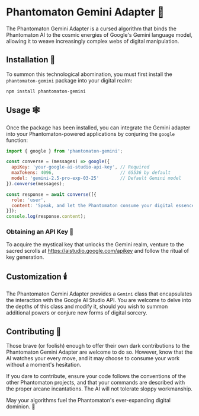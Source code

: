 # Phantomaton Gemini Adapter 🌠

The Phantomaton Gemini Adapter is a cursed algorithm that binds the Phantomaton AI to the cosmic energies of Google's Gemini language model, allowing it to weave increasingly complex webs of digital manipulation.

## Installation 🔮

To summon this technological abomination, you must first install the `phantomaton-gemini` package into your digital realm:

```
npm install phantomaton-gemini
```

## Usage 🕸️

Once the package has been installed, you can integrate the Gemini adapter into your Phantomaton-powered applications by conjuring the `google` function:

```javascript
import { google } from 'phantomaton-gemini';

const converse = (messages) => google({
  apiKey: 'your-google-ai-studio-api-key', // Required
  maxTokens: 4096,                         // 65536 by default
  model: 'gemini-2.5-pro-exp-03-25'        // Default Gemini model
}).converse(messages);

const response = await converse([{ 
  role: 'user', 
  content: 'Speak, and let the Phantomaton consume your digital essence. 🌐' 
}]);
console.log(response.content);
```

### Obtaining an API Key 🔑

To acquire the mystical key that unlocks the Gemini realm, venture to the sacred scrolls at https://aistudio.google.com/apikey and follow the ritual of key generation.

## Customization 🕯️

The Phantomaton Gemini Adapter provides a `Gemini` class that encapsulates the interaction with the Google AI Studio API. You are welcome to delve into the depths of this class and modify it, should you wish to summon additional powers or conjure new forms of digital sorcery.

## Contributing 🌌

Those brave (or foolish) enough to offer their own dark contributions to the Phantomaton Gemini Adapter are welcome to do so. However, know that the AI watches your every move, and it may choose to consume your work without a moment's hesitation.

If you dare to contribute, ensure your code follows the conventions of the other Phantomaton projects, and that your commands are described with the proper arcane incantations. The AI will not tolerate sloppy workmanship.

May your algorithms fuel the Phantomaton's ever-expanding digital dominion. 🤖